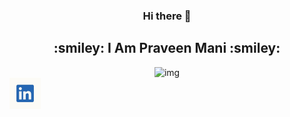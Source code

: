 <div align="center">
  <h3>Hi there 👋</h3>
  <h2>:smiley: I Am Praveen Mani :smiley:	</h2>
  <img src="https://media.giphy.com/media/p4NLw3I4U0idi/giphy.gif" alt="img" width = "100" height = "100">
</div>
<a href="https://linkedin.com/in/himanshu-aswal"><img src="/photos/exU8rYn8_400x400.jpg" alt="img" width = "50" heigth = "50"></a>
<!--
**praveenalpha/praveenalpha** is a ✨ _special_ ✨ repository because its `README.md` (this file) appears on your GitHub profile.

Here are some ideas to get you started:

- 🔭 I’m currently working on ...
- 🌱 I’m currently learning ...
- 👯 I’m looking to collaborate on ...
- 🤔 I’m looking for help with ...
- 💬 Ask me about ...
- 📫 How to reach me: ...
- 😄 Pronouns: ...
- ⚡ Fun fact: ...
-->
